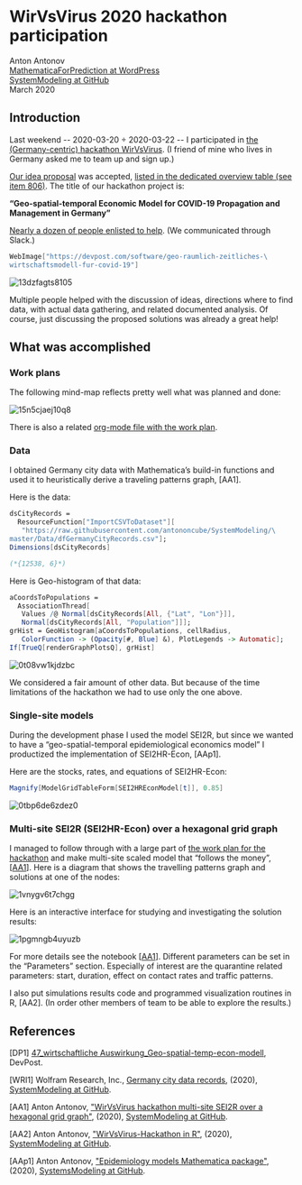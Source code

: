 # WirVsVirus 2020 hackathon participation

Anton Antonov  
[MathematicaForPrediction at WordPress](https://mathematicaforprediction.wordpress.com)  
[SystemModeling at GitHub](https://github.com/antononcube/SystemModeling)  
March 2020

## Introduction

Last weekend -- 2020-03-20 ÷ 2020-03-22 -- I participated in [the (Germany-centric) hackathon WirVsVirus](https://wirvsvirushackathon.org). (I friend of mine who lives in Germany asked me to team up and sign up.)

[Our idea proposal](https://github.com/antononcube/SystemModeling/blob/master/Projects/Coronavirus-propagation-dynamics/org/WirVsVirus-Hackathon-work-plan.org) was accepted, [listed in the dedicated overview table (see item 806)](https://airtable.com/shrs71ccUVKyvLlUA/tbl6Br4W3IyPGk1jt/viw7AlEju6qFtXJqL?blocks=hide). The title of our hackathon project is:

**“Geo-spatial-temporal Economic Model for COVID-19 Propagation and Management in Germany”**

[Nearly a dozen of people enlisted to help](https://devpost.com/software/geo-raumlich-zeitliches-wirtschaftsmodell-fur-covid-19). (We communicated through Slack.)

```mathematica
WebImage["https://devpost.com/software/geo-raumlich-zeitliches-\
wirtschaftsmodell-fur-covid-19"]
```

![13dzfagts8105](./Diagrams/WirVsVirus-2020-hackathon-participation/13dzfagts8105.png)

Multiple people helped with the discussion of ideas, directions where to find data, with actual data gathering, and related documented analysis. Of course, just discussing the proposed solutions was already a great help!

## What was accomplished

### Work plans

The following mind-map reflects pretty well what was planned and done:

![15n5cjaej10q8](./Diagrams/WirVsVirus-2020-hackathon-participation/15n5cjaej10q8.png)

There is also a related [org-mode file with the work plan](https://github.com/antononcube/SystemModeling/blob/master/Projects/Coronavirus-propagation-dynamics/org/WirVsVirus-Hackathon-work-plan.org).

### Data

I obtained Germany city data with Mathematica’s build-in functions and used it to heuristically derive a traveling patterns graph, [AA1]. 

Here is the data:

```mathematica
dsCityRecords = 
  ResourceFunction["ImportCSVToDataset"][
   "https://raw.githubusercontent.com/antononcube/SystemModeling/\
master/Data/dfGermanyCityRecords.csv"];
Dimensions[dsCityRecords]

(*{12538, 6}*)
```

Here is Geo-histogram of that data:

```mathematica
aCoordsToPopulations = 
  AssociationThread[
   Values /@ Normal[dsCityRecords[All, {"Lat", "Lon"}]], 
   Normal[dsCityRecords[All, "Population"]]];
grHist = GeoHistogram[aCoordsToPopulations, cellRadius, 
   ColorFunction -> (Opacity[#, Blue] &), PlotLegends -> Automatic];
If[TrueQ[renderGraphPlotsQ], grHist]
```

![0t08vw1kjdzbc](./Diagrams/WirVsVirus-2020-hackathon-participation/0t08vw1kjdzbc.png)

We considered a fair amount of other data. But because of the time limitations of the hackathon we had to use only the one above.

### Single-site models

During the development phase I used the model SEI2R, but since we wanted to have a “geo-spatial-temporal epidemiological economics model” I productized the implementation of SEI2HR-Econ, [AAp1].

Here are the stocks, rates, and equations of SEI2HR-Econ:

```mathematica
Magnify[ModelGridTableForm[SEI2HREconModel[t]], 0.85]
```

![0tbp6de6zdez0](./Diagrams/WirVsVirus-2020-hackathon-participation/0tbp6de6zdez0.png)

### Multi-site SEI2R (SEI2HR-Econ) over a hexagonal grid graph

I managed to follow through with a large part of [the work plan for the hackathon](https://github.com/antononcube/SystemModeling/blob/master/Projects/Coronavirus-propagation-dynamics/org/WirVsVirus-hackathon-Geo-spatial-temporal-model-mind-map.pdf) and make multi-site scaled model that “follows the money”, [[AA1](https://github.com/antononcube/SystemModeling/blob/master/Projects/Coronavirus-propagation-dynamics/Documents/WirVsVirus-hackathon-Multi-site-SEI2R-over-a-hexagonal-grid-graph.md)]. Here is a diagram that shows the travelling patterns graph and solutions at one of the nodes:

![1vnygv6t7chgg](./Diagrams/WirVsVirus-2020-hackathon-participation/1vnygv6t7chgg.png)

Here is an interactive interface for studying and investigating the solution results:

![1pgmngb4uyuzb](./Diagrams/WirVsVirus-2020-hackathon-participation/1pgmngb4uyuzb.png)

For more details see the notebook [[AA1](https://github.com/antononcube/SystemModeling/blob/master/Projects/Coronavirus-propagation-dynamics/Documents/WirVsVirus-hackathon-Multi-site-SEI2R-over-a-hexagonal-grid-graph.md)]. Different parameters can be set in the “Parameters” section. Especially of interest are the quarantine related parameters: start, duration, effect on contact rates and traffic patterns.

I also put simulations results code and programmed visualization routines in R, [AA2]. (In order other members of team to be able to explore the results.)

## References

[DP1] [47_wirtschaftliche Auswirkung_Geo-spatial-temp-econ-modell](https://devpost.com/software/geo-raumlich-zeitliches-wirtschaftsmodell-fur-covid-19), DevPost.

[WRI1] Wolfram Research, Inc., [Germany city data records](https://github.com/antononcube/SystemModeling/blob/master/Data/dfGermanyCityRecords.csv), (2020), [SystemModeling at GitHub](https://github.com/antononcube/SystemModeling).

[AA1] Anton Antonov, ["WirVsVirus hackathon multi-site SEI2R over a hexagonal grid graph"](https://github.com/antononcube/SystemModeling/blob/master/Projects/Coronavirus-propagation-dynamics/Documents/WirVsVirus-hackathon-Multi-site-SEI2R-over-a-hexagonal-grid-graph.md), (2020), [SystemModeling at GitHub](https://github.com/antononcube/SystemModeling).

[AA2] Anton Antonov, ["WirVsVirus-Hackathon in R"](https://github.com/antononcube/SystemModeling/tree/master/Projects/Coronavirus-propagation-dynamics/R/WirVsVirus-Hackathon), (2020), [SystemModeling at GitHub](https://github.com/antononcube/SystemModeling).

[AAp1] Anton Antonov, ["Epidemiology models Mathematica package"](https://github.com/antononcube/SystemModeling/blob/master/Projects/Coronavirus-propagation-dynamics/WL/EpidemiologyModels.m), (2020), [SystemsModeling at GitHub](https://github.com/antononcube/SystemModeling).
